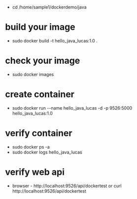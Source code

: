  - cd /home/sample1/dockerdemo/java
# build your image 
 - sudo docker build -t hello_java_lucas:1.0 .

# check your image
 - sudo docker images

# create container
 - sudo docker run --name hello_java_lucas -d -p 9526:5000 hello_java_lucas:1.0

# verify container
 - sudo docker ps -a
 - sudo docker logs hello_java_lucas 

# verify web api
 - browser - http://localhost:9526/api/dockertest
 or curl http://localhost:9526/api/dockertest
